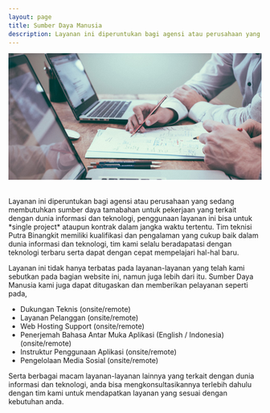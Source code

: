 ```yaml
---
layout: page
title: Sumber Daya Manusia
description: Layanan ini diperuntukan bagi agensi atau perusahaan yang sedang membutuhkan sumber daya tamabahan untuk pekerjaan yang terkait dengan dunia informasi dan teknologi
---
```


![Sumber Daya Manusia](img/sumber-daya-manusia.jpg)

<br />
Layanan ini diperuntukan bagi agensi atau perusahaan yang sedang membutuhkan sumber daya tamabahan untuk pekerjaan yang terkait dengan dunia informasi dan teknologi, penggunaan layanan ini bisa untuk *single project* ataupun kontrak dalam jangka waktu tertentu.
Tim teknisi Putra Binangkit memiliki kualifikasi dan pengalaman yang cukup baik dalam dunia informasi dan teknologi, tim kami selalu beradapatasi dengan teknologi terbaru serta dapat dengan cepat mempelajari hal-hal baru.

Layanan ini tidak hanya terbatas pada layanan-layanan yang telah kami sebutkan pada bagian website ini, namun juga lebih dari itu. Sumber Daya Manusia kami juga dapat ditugaskan dan memberikan pelayanan seperti pada,

 - Dukungan Teknis (onsite/remote)
 - Layanan Pelanggan (onsite/remote)
 - Web Hosting Support (onsite/remote)
 - Penerjemah Bahasa Antar Muka Aplikasi (English / Indonesia)
   (onsite/remote)
 - Instruktur Penggunaan Aplikasi (onsite/remote)
 - Pengelolaan Media Sosial (onsite/remote)

Serta berbagai macam layanan-layanan lainnya yang terkait dengan dunia informasi dan teknologi, anda bisa mengkonsultasikannya terlebih dahulu dengan tim kami untuk mendapatkan layanan yang sesuai dengan kebutuhan anda.
 
